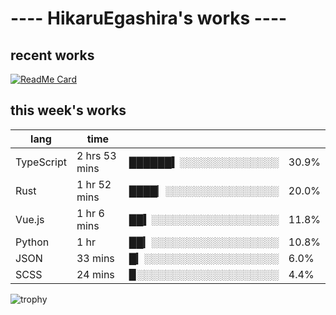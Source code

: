 # ---- HikaruEgashira's works ----

## recent works

[![ReadMe Card](https://github-readme-stats.vercel.app/api/pin/?username=twin-te&repo=twinte-front)](https://github.com/twin-te/twinte-front)

## this week's works

| lang        | time           |                       |        |
| ----------- | -------------- | --------------------- | ------ |
| TypeScript  | 2 hrs 53 mins  | ██████▍░░░░░░░░░░░░░░ |  30.9% |
| Rust        | 1 hr 52 mins   | ████▏░░░░░░░░░░░░░░░░ |  20.0% |
| Vue.js      | 1 hr 6 mins    | ██▍░░░░░░░░░░░░░░░░░░ |  11.8% |
| Python      | 1 hr           | ██▎░░░░░░░░░░░░░░░░░░ |  10.8% |
| JSON        | 33 mins        | █▎░░░░░░░░░░░░░░░░░░░ |   6.0% |
| SCSS        | 24 mins        | ▉░░░░░░░░░░░░░░░░░░░░ |   4.4% |

![trophy](https://github-profile-trophy.vercel.app/?username=HikaruEgashira&theme=flat)
